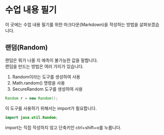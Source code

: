 # 수업 내용 필기

이 곳에는 수업 내용 필기를 위한 마크다운(Markdown)을 작성하는 방법을 살펴보겠습니다.  

## 랜덤(Random)  

랜덤은 뭐가 나올 지 예측이 불가능한 값을 말합니다.  
랜덤을 만드는 방법은 여러 가지가 있습니다.  
  
1. Random이라는 도구를 생성하여 사용  
2. Math.random() 명령을 사용  
3. SecureRandom 도구를 생성하여 사용
 
```java
Random r = new Random();
```

이 도구를 사용하기 위해서는 import가 필요합니다.  

```java  
import java.util.Random;
```

import는 직접 작성하지 않고 단축키인 ctrl+shift+o를 누릅니다.
